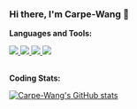 ### Hi there, I'm Carpe-Wang 👋


**Languages and Tools:**  

<a href="https://www.java.com" rel="nofollow">
  <img src="https://img.shields.io/badge/Java-JDK1.8-green"/>
</a>
<a href="https://github.com/neoclide/coc.nvim" rel="nofollow">
  <img src="https://img.shields.io/badge/Vim-coc.nvim, make vim great again-yellowgreen" />
</a>
<a href="https://flutter.dev" rel="nofollow">
  <img src="https://img.shields.io/badge/Flutter-Dart-blue" />
</a>
<a href="https://www.apple.com/swift/" rel="nofollow">
  <img src="https://img.shields.io/badge/Swift-yellow" />
</a>

<br />
<br />

**Coding Stats:**  

[![Carpe-Wang's GitHub stats](https://github-readme-stats.vercel.app/api?username=Carpe-Wang&show_icons=true&custom_title=GitHub%20Stats)](https://github.com/anuraghazra/github-readme-stats)

<a href="https://visitor-badge.glitch.me/badge?page_id=Carpe-Wang.Carpe-Wang"></a>
